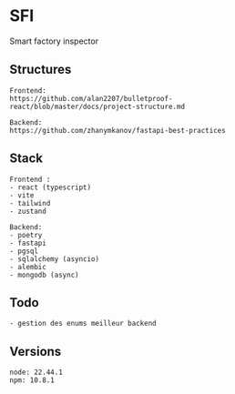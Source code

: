 # SFI
Smart factory inspector

## Structures
```
Frontend:
https://github.com/alan2207/bulletproof-react/blob/master/docs/project-structure.md

Backend:
https://github.com/zhanymkanov/fastapi-best-practices
```

## Stack
```
Frontend :
- react (typescript)
- vite
- tailwind
- zustand

Backend:
- poetry
- fastapi
- pgsql
- sqlalchemy (asyncio)
- alembic
- mongodb (async)
```

## Todo
``` 
- gestion des enums meilleur backend
```

## Versions
```
node: 22.44.1
npm: 10.8.1
```